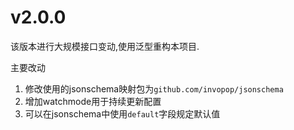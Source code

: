 # v2.0.0

该版本进行大规模接口变动,使用泛型重构本项目.

主要改动

1. 修改使用的jsonschema映射包为`github.com/invopop/jsonschema`
2. 增加watchmode用于持续更新配置
3. 可以在jsonschema中使用`default`字段规定默认值
